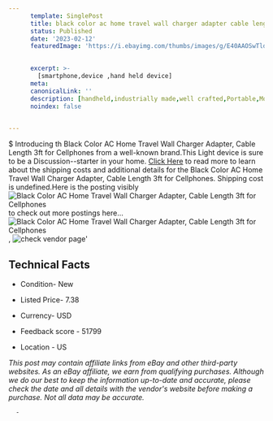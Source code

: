 ```yaml
---
      template: SinglePost
      title: black color ac home travel wall charger adapter cable length 3ft for cellphones
      status: Published
      date: '2023-02-12'
      featuredImage: 'https://i.ebayimg.com/thumbs/images/g/E40AAOSwTldjNGTf/s-l225.jpg'
       

      excerpt: >-
        [smartphone,device ,hand held device]
      meta:
      canonicalLink: ''
      description: [handheld,industrially made,well crafted,Portable,Mobile,Compact,Convenient,Lightweight,Maneuverable,Man-portable,Miniature,Carriable,Hand-held,Light,Holdable,Transportable,Mobile device,Pocket-sized,On-the-go,Wireless,Cordless,Compact size,Convenient size, smartphone,device ,hand held device]
      noindex: false
      

---
```

$
      Introducing th Black Color AC Home Travel Wall Charger Adapter, Cable Length 3ft for Cellphones from a well-known brand.This Light device  is sure to be a Discussion--starter in your home. [Click Here](https://www.ebay.com/itm/363996332597?hash=item54bfdf4235%3Ag%3AE40AAOSwTldjNGTf&mkevt=1&mkcid=1&mkrid=711-53200-19255-0&campid=%253CePNCampaignId%253E&customid=%253CreferenceId%253E&toolid=10049) to read more to learn about the shipping costs and additional details for the Black Color AC Home Travel Wall Charger Adapter, Cable Length 3ft for Cellphones. Shipping cost is undefined.Here is the posting visibly ![Black Color AC Home Travel Wall Charger Adapter, Cable Length 3ft for Cellphones](https://i.ebayimg.com/thumbs/images/g/E40AAOSwTldjNGTf/s-l225.jpg) to check out more postings here... ![Black Color AC Home Travel Wall Charger Adapter, Cable Length 3ft for Cellphones](https://i.ebayimg.com/images/g/E40AAOSwTldjNGTf/s-l1200.jpg), ![check vendor page](https://origin-galleryplus.ebayimg.com/ws/web/363996332597_2_0_1/225x225.jpg,https://origin-galleryplus.ebayimg.com/ws/web/363996332597_3_0_1/225x225.jpg,https://origin-galleryplus.ebayimg.com/ws/web/363996332597_4_0_1/225x225.jpg,https://origin-galleryplus.ebayimg.com/ws/web/363996332597_5_0_1/225x225.jpg,https://origin-galleryplus.ebayimg.com/ws/web/363996332597_6_0_1/225x225.jpg)'

      

 ## Technical Facts 



     
      

 - Condition- New 


      

 - Listed Price- 7.38 


      

 - Currency- USD 


      

 - Feedback score - 51799 


      

 - Location - US 


      
      

 *_This post may contain affiliate links from eBay and other third-party websites. As an eBay affiliate, we earn from qualifying purchases. Although we do our best to keep the information up-to-date and accurate, please check the date and all details with the vendor's website before making a purchase. Not all data may be accurate._*




      -
